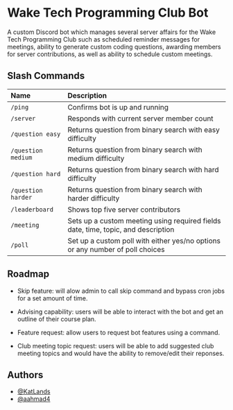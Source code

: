 # Wake Tech Programming Club Bot

A custom Discord bot which manages several server affairs for the Wake Tech Programming Club such as scheduled reminder messages for meetings, ability to generate custom coding questions, awarding members for server contributions, as well as ability to schedule custom meetings.

## Slash Commands

| Name               | Description                                                                       |
| :----------------- | :-------------------------------------------------------------------------------- |
| `/ping`            | Confirms bot is up and running                                                    |
| `/server`          | Responds with current server member count                                         |
| `/question easy`   | Returns question from binary search with easy difficulty                          |
| `/question medium` | Returns question from binary search with medium difficulty                        |
| `/question hard`   | Returns question from binary search with hard difficulty                          |
| `/question harder` | Returns question from binary search with harder difficulty                        |
| `/leaderboard`     | Shows top five server contributors                                                |
| `/meeting`         | Sets up a custom meeting using required fields date, time, topic, and description
| `/poll`            | Set up a custom poll with either yes/no options or any number of poll choices

## Roadmap

- Skip feature: will alow admin to call skip command and bypass cron jobs for a set amount of time.

- Advising capability: users will be able to interact with the bot and get an outline of their course plan.

- Feature request: allow users to request bot features using a command.

- Club meeting topic request: users will be able to add suggested club meeting topics and would have the ability to remove/edit their reponses.


## Authors

- [@KatLands](https://github.com/KatLands)
- [@aahmad4](https://github.com/aahmad4)
